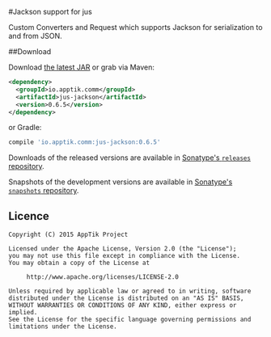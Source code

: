 #Jackson support for jus

Custom Converters and Request which supports Jackson for serialization to and from JSON.

##Download

Download [the latest JAR][mvn] or grab via Maven:
```xml
<dependency>
  <groupId>io.apptik.comm</groupId>
  <artifactId>jus-jackson</artifactId>
  <version>0.6.5</version>
</dependency>
```
or Gradle:
```groovy
compile 'io.apptik.comm:jus-jackson:0.6.5'
```

Downloads of the released versions are available in [Sonatype's `releases` repository][release].

Snapshots of the development versions are available in [Sonatype's `snapshots` repository][snap].


## Licence

    Copyright (C) 2015 AppTik Project

    Licensed under the Apache License, Version 2.0 (the "License");
    you may not use this file except in compliance with the License.
    You may obtain a copy of the License at

         http://www.apache.org/licenses/LICENSE-2.0

    Unless required by applicable law or agreed to in writing, software
    distributed under the License is distributed on an "AS IS" BASIS,
    WITHOUT WARRANTIES OR CONDITIONS OF ANY KIND, either express or implied.
    See the License for the specific language governing permissions and
    limitations under the License.

 [mvn]: https://search.maven.org/remote_content?g=io.apptik.comm&a=jus-jackson&v=LATEST
 [release]: https://oss.sonatype.org/content/repositories/releases/io/apptik/comm/jus-jackson
 [snap]: https://oss.sonatype.org/content/repositories/snapshots/io/apptik/comm/jus-jackson
